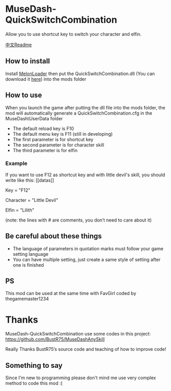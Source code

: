 # MuseDash-QuickSwitchCombination
Allow you to use shortcut key to switch your character and elfin.

[中文Readme](https://github.com/MDModsDev/QuickSwitchCombination/blob/master/README.zh.md)

## How to install
Install [MelonLoader](https://github.com/HerpDerpinstine/MelonLoader/releases/latest/download/MelonLoader.Installer.exe) then put the QuickSwitchCombination.dll (You can download it [here](https://github.com/MDModsDev/QuickSwitchCombination/releases)) into the mods folder

## How to use
When you launch the game after putting the dll file into the mods folder, the mod will automatically generate a QuickSwitchCombination.cfg in the MuseDash\UserData folder

* The default reload key is F10
* The default menu key is F11 (still in developing)
* The first parameter is for shortcut key
* The second parameter is for character skill
* The third parameter is for elfin
### Example
If you want to use F12 as shortcut key and with little devil's skill, you should write like this:
[[datas]]

Key = "F12"

Character = "Little Devil"

Elfin = "Lilith"

(note: the lines with # are comments, you don’t need to care about it)

## Be careful about these things

* The language of parameters in quotation marks must follow your game setting language
* You can have multiple setting, just create a same style of setting after one is finished

## PS

This mod can be used at the same time with FavGirl coded by thegamemaster1234

# Thanks
MuseDash-QuickSwitchCombination use some codes in this project:
https://github.com/BustR75/MuseDashAnySkill

Really Thanks BustR75’s source code and teaching of how to improve code!

## Something to say
Since I'm new to programming please don't mind me use very complex method to code this mod :(
